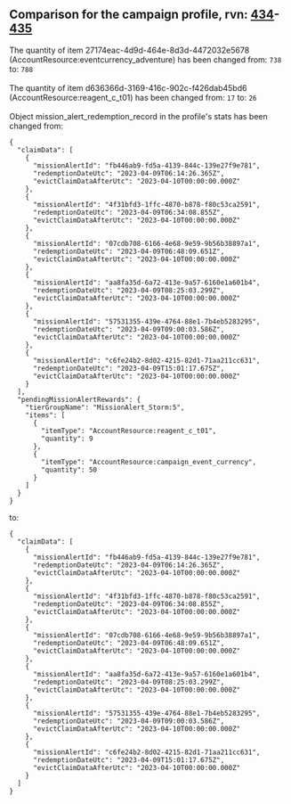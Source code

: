 ## Comparison for the campaign profile, rvn: [434](https://github.com/PRO100KatYT/FortniteProfileRevisions/tree/main/profiles/campaign/434%20campaign.json)-[435](https://github.com/PRO100KatYT/FortniteProfileRevisions/tree/main/profiles/campaign/435%20campaign.json)

The quantity of item 27174eac-4d9d-464e-8d3d-4472032e5678 (AccountResource:eventcurrency_adventure) has been changed from: `738` to: `788`
<br><br>
The quantity of item d636366d-3169-416c-902c-f426dab45bd6 (AccountResource:reagent_c_t01) has been changed from: `17` to: `26`
<br><br>
Object mission_alert_redemption_record in the profile's stats has been changed from:

```
{
  "claimData": [
    {
      "missionAlertId": "fb446ab9-fd5a-4139-844c-139e27f9e781",
      "redemptionDateUtc": "2023-04-09T06:14:26.365Z",
      "evictClaimDataAfterUtc": "2023-04-10T00:00:00.000Z"
    },
    {
      "missionAlertId": "4f31bfd3-1ffc-4870-b878-f80c53ca2591",
      "redemptionDateUtc": "2023-04-09T06:34:08.855Z",
      "evictClaimDataAfterUtc": "2023-04-10T00:00:00.000Z"
    },
    {
      "missionAlertId": "07cdb708-6166-4e68-9e59-9b56b38897a1",
      "redemptionDateUtc": "2023-04-09T06:48:09.651Z",
      "evictClaimDataAfterUtc": "2023-04-10T00:00:00.000Z"
    },
    {
      "missionAlertId": "aa8fa35d-6a72-413e-9a57-6160e1a601b4",
      "redemptionDateUtc": "2023-04-09T08:25:03.299Z",
      "evictClaimDataAfterUtc": "2023-04-10T00:00:00.000Z"
    },
    {
      "missionAlertId": "57531355-439e-4764-88e1-7b4eb5283295",
      "redemptionDateUtc": "2023-04-09T09:00:03.586Z",
      "evictClaimDataAfterUtc": "2023-04-10T00:00:00.000Z"
    },
    {
      "missionAlertId": "c6fe24b2-8d02-4215-82d1-71aa211cc631",
      "redemptionDateUtc": "2023-04-09T15:01:17.675Z",
      "evictClaimDataAfterUtc": "2023-04-10T00:00:00.000Z"
    }
  ],
  "pendingMissionAlertRewards": {
    "tierGroupName": "MissionAlert_Storm:5",
    "items": [
      {
        "itemType": "AccountResource:reagent_c_t01",
        "quantity": 9
      },
      {
        "itemType": "AccountResource:campaign_event_currency",
        "quantity": 50
      }
    ]
  }
}
```

to:

```
{
  "claimData": [
    {
      "missionAlertId": "fb446ab9-fd5a-4139-844c-139e27f9e781",
      "redemptionDateUtc": "2023-04-09T06:14:26.365Z",
      "evictClaimDataAfterUtc": "2023-04-10T00:00:00.000Z"
    },
    {
      "missionAlertId": "4f31bfd3-1ffc-4870-b878-f80c53ca2591",
      "redemptionDateUtc": "2023-04-09T06:34:08.855Z",
      "evictClaimDataAfterUtc": "2023-04-10T00:00:00.000Z"
    },
    {
      "missionAlertId": "07cdb708-6166-4e68-9e59-9b56b38897a1",
      "redemptionDateUtc": "2023-04-09T06:48:09.651Z",
      "evictClaimDataAfterUtc": "2023-04-10T00:00:00.000Z"
    },
    {
      "missionAlertId": "aa8fa35d-6a72-413e-9a57-6160e1a601b4",
      "redemptionDateUtc": "2023-04-09T08:25:03.299Z",
      "evictClaimDataAfterUtc": "2023-04-10T00:00:00.000Z"
    },
    {
      "missionAlertId": "57531355-439e-4764-88e1-7b4eb5283295",
      "redemptionDateUtc": "2023-04-09T09:00:03.586Z",
      "evictClaimDataAfterUtc": "2023-04-10T00:00:00.000Z"
    },
    {
      "missionAlertId": "c6fe24b2-8d02-4215-82d1-71aa211cc631",
      "redemptionDateUtc": "2023-04-09T15:01:17.675Z",
      "evictClaimDataAfterUtc": "2023-04-10T00:00:00.000Z"
    }
  ]
}
```

<br><br>
